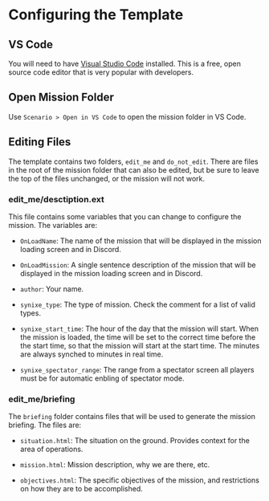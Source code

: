 # Configuring the Template

## VS Code

You will need to have [Visual Studio Code](https://code.visualstudio.com/) installed.
This is a free, open source code editor that is very popular with developers.

## Open Mission Folder

Use `Scenario > Open in VS Code` to open the mission folder in VS Code.

## Editing Files

The template contains two folders, `edit_me` and `do_not_edit`. There are files
in the root of the mission folder that can also be edited, but be sure to leave
the top of the files unchanged, or the mission will not work.

### edit_me/desctiption.ext

This file contains some variables that you can change to configure the mission.
The variables are:

- `OnLoadName`: The name of the mission that will be displayed in the mission
loading screen and in Discord.

- `OnLoadMission`: A single sentence description of the mission that will be
displayed in the mission loading screen and in Discord.

- `author`: Your name.

- `synixe_type`: The type of mission. Check the comment for a list of valid types.

- `synixe_start_time`: The hour of the day that the mission will start. When the
mission is loaded, the time will be set to the correct time before the the start
time, so that the mission will start at the start time. The minutes are always
synched to minutes in real time.

- `synixe_spectator_range`: The range from a spectator screen all players must
be for automatic enbling of spectator mode.

### edit_me/briefing

The `briefing` folder contains files that will be used to generate the mission
briefing. The files are:

- `situation.html`: The situation on the ground. Provides context for the area
of operations.

- `mission.html`: Mission description, why we are there, etc.

- `objectives.html`: The specific objectives of the mission, and restrictions
on how they are to be accomplished.
